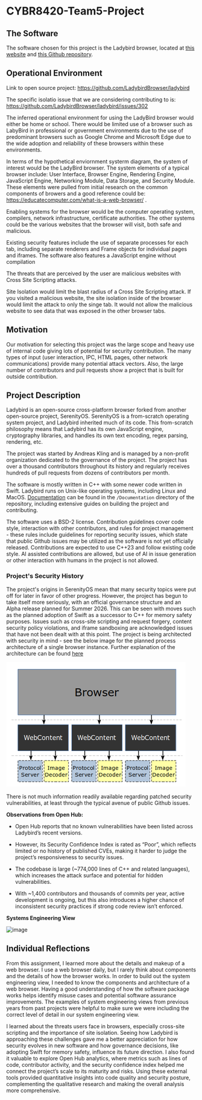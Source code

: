 # CYBR8420-Team5-Project

## The Software
The software chosen for this project is the Ladybird browser, located at [this website](https://ladybird.org/) and [this Github repository](https://github.com/LadybirdBrowser/ladybird).

## Operational Environment
Link to open source project: https://github.com/LadybirdBrowser/ladybird

The specific isolatio issue that we are considering contributing to is:
 https://github.com/LadybirdBrowser/ladybird/issues/302

The inferred operational environment for using the LadyBird browser would either be home or school. 
There would be limited use of a browser such as LabyBird in professional or government environments due to 
the use of predominant browsers such as Google Chrome and Microsoft Edge due to the wide adoption and reliability of these browsers within these environments.

In terms of the hypothetical enviornment systerm diagram, the system of interest would be the LadyBird browser. The system elements of a typical browser include: User Interface, Browser Engine, Rendering Engine, JavaScript Engine, Networking Module, Data Storage, and Security Module. These elements were pulled from initial research on the common components of browers and a good reference could be: https://educatecomputer.com/what-is-a-web-browser/ . 

Enabling systems for the browser would be the computer operating system, compilers, network infrastructure, certificate authorities. The other systems could be the various websites that the browser will visit, both safe and malicious.

Existing security features include the use of separate processes for each tab, including separate renderers and Frame objects for individual pages and iframes. The software also features a JavaScript engine without compilation

The threats that are perceived by the user are malicious websites with Cross Site Scripting attacks.

Site Isolation would limit the blast radius of a Cross Site Scripting attack. If you visited a malicious website, the site isolation inside of the browser would limit the attack to only the singe tab. It would not allow the malicious website to see data that was exposed in the other browser tabs.

## Motivation
Our motivation for selecting this project was the large scope and heavy use of internal code giving lots of potential for security contribution. The many types of input (user interaction, IPC, HTML pages, other network communications) provide many potential attack vectors. Also, the large number of contributors and pull requests show a project that is built for outside contribution.

## Project Description
Ladybird is an open-source cross-platform browser forked from another open-source project, SerenityOS. SerenityOS is a from-scratch operating system project, and Ladybird inherited much of its code. This from-scratch philosophy means that Ladybird has its own JavaScript engine, cryptography libraries, and handles its own text encoding, regex parsing, rendering, etc.

The project was started by Andreas Kling and is managed by a non-profit organization dedicated to the governance of the project. The project has over a thousand contributors throughout its history and regularly receives hundreds of pull requests from dozens of contributors per month.

The software is mostly written in C++ with some newer code written in Swift. Ladybird runs on Unix-like operating systems, including Linux and MacOS. [Documentation](https://github.com/LadybirdBrowser/ladybird/tree/master/Documentation) can be found in the `/Documentation` directory of the repository, including extensive guides on building the project and contributing. 

The software uses a BSD-2 license. Contribution guidelines cover code style, interaction with other contributors, and rules for project management - these rules include guidelines for reporting security issues, which state that public Github issues may be utilized as the software is not yet officially released. Contributions are expected to use C++23 and follow existing code style. AI assisted contributions are allowed, but use of AI in issue generation or other interaction with humans in the project is not allowed.

### Project's Security History
The project's origins in SerenityOS mean that many security topics were put off for later in favor of other progress. However, the project has begun to take itself more seriously, with an official governance structure and an Alpha release planned for Summer 2026. This can be seen with moves such as the planned adoption of Swift as a successor to C++ for memory safety purposes. Issues such as cross-site scripting and request forgery, content security policy violations, and iframe sandboxing are acknowledged issues that have not been dealt with at this point. The project is being architected with security in mind - see the below image for the planned process architecture of a single browser instance. Further explanation of the architecture can be found [here](https://github.com/LadybirdBrowser/ladybird/blob/bbcd8bd97ca5b3bbf93a6c5183b89bd887c67e54/Documentation/ProcessArchitecture.md#L4)

![Process Architecture](https://github.com/LadybirdBrowser/ladybird/blob/bbcd8bd97ca5b3bbf93a6c5183b89bd887c67e54/Documentation/Images/processes.png)

There is not much information readily available regarding patched security vulnerabilities, at least through the typical avenue of public Github issues.

**Observations from Open Hub:**

- Open Hub reports that no known vulnerabilities have been listed across Ladybird’s recent versions.

- However, its Security Confidence Index is rated as “Poor”, which reflects limited or no history of published CVEs, making it harder to judge the project’s responsiveness to security issues.

- The codebase is large (~774,000 lines of C++ and related languages), which increases the attack surface and potential for hidden vulnerabilities.

- With ~1,400 contributors and thousands of commits per year, active development is ongoing, but this also introduces a higher chance of inconsistent security practices if strong code review isn’t enforced.

**Systems Engineering View**

<img width="1211" height="968" alt="image" src="https://github.com/user-attachments/assets/33d464d7-33d7-4482-a900-9e8bc12671a5" />


## Individual Reflections
From this assignment, I learned more about the details and makeup of a web browser. I use a web browser daily, but I rarely think about components and the details of how the browser works. In order to build out the system engineering view, I needed to know the components and architecture of a web browser. Having a good understanding of how the software package works helps identify misuse cases and potential software assurance improvements. The examples of system engineering views from previous years from past projects were helpful to make sure we were including the correct level of detail in our system engineering view.

I learned about the threats users face in browsers, especially cross-site scripting and the importance of site isolation. Seeing how Ladybird is approaching these challenges gave me a better appreciation for how security evolves in new software and how governance decisions, like adopting Swift for memory safety, influence its future direction. I also found it valuable to explore Open Hub analytics, where metrics such as lines of code, contributor activity, and the security confidence index helped me connect the project’s scale to its maturity and risks. Using these external tools provided quantitative insights into code quality and security posture, complementing the qualitative research and making the overall analysis more comprehensive.
